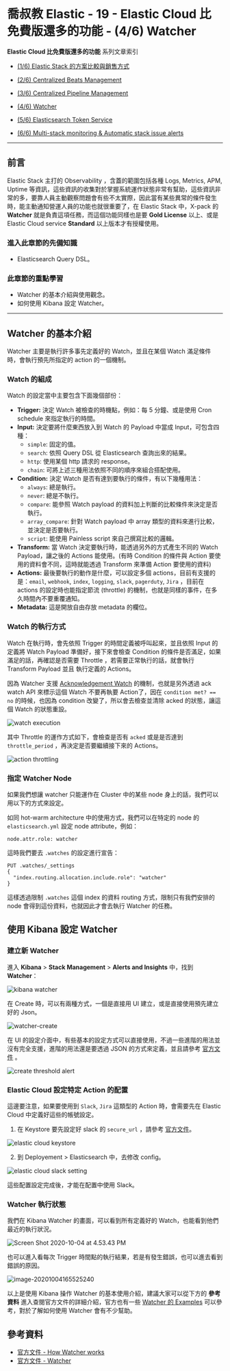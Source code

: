 # 喬叔教 Elastic - 19 - Elastic Cloud 比免費版還多的功能 - (4/6) Watcher

**Elastic Cloud 比免費版還多的功能** 系列文章索引

- [(1/6) Elastic Stack 的方案比較與銷售方式](https://ithelp.ithome.com.tw/articles/10247538)

- [(2/6) Centralized Beats Management](https://ithelp.ithome.com.tw/articles/10248028)

- [(3/6) Centralized Pipeline Management](https://ithelp.ithome.com.tw/articles/10248584)

- [(4/6) Watcher](https://ithelp.ithome.com.tw/articles/10248884)

- [(5/6) Elasticsearch Token Service](https://ithelp.ithome.com.tw/articles/10249181)

- [(6/6) Multi-stack monitoring & Automatic stack issue alerts](https://ithelp.ithome.com.tw/articles/10249630)

---

## 前言

Elastic Stack 主打的 Observability ，含蓋的範圍包括各種 Logs, Metrics, APM, Uptime 等資訊，這些資訊的收集對於掌握系統運作狀態非常有幫助，這些資訊非常的多，要靠人員主動觀察問題會有些不太實際，因此當有某些異常的條件發生時，能主動通知營運人員的功能也就很重要了，在 Elastic Stack 中，X-pack 的 **Watcher** 就是負責這項任務，而這個功能同樣也是要 **Gold License** 以上、或是 Elastic Cloud service **Standard** 以上版本才有授權使用。

### 進入此章節的先備知識

- Elasticsearch Query DSL。

### 此章節的重點學習

- Watcher 的基本介紹與使用觀念。
- 如何使用 Kibana 設定 Watcher。

---

## Watcher 的基本介紹

Watcher 主要是執行許多事先定義好的 Watch，並且在某個 Watch 滿足條件時，會執行預先所指定的 action 的一個機制。

### Watch 的組成

Watch 的設定當中主要包含下面幾個部份：

- **Trigger:** 決定 Watch 被檢查的時機點，例如：每 5 分鐘、或是使用 Cron schedule 來指定執行的時間。
- **Input:** 決定要將什麼東西放入到 Watch 的 Payload 中當成 Input，可包含四種：
  - `simple`: 固定的值。
  - `search`: 依照 Query DSL 從 Elasticsearch 查詢出來的結果。
  - `http`: 使用某個 http 請求的 response。
  - `chain`: 可將上述三種用法依照不同的順序來組合搭配使用。
- **Condition:** 決定 Watch 是否有達到要執行的條件，有以下幾種用法：
  - `always`: 總是執行。
  - `never`: 總是不執行。
  - `compare`: 能參照 Watch payload 的資料加上判斷的比較條件來決定是否執行。
  - `array_compare`: 針對 Watch payload 中 array 類型的資料來進行比較，並決定是否要執行。
  - `script`: 能使用 Painless script 來自己撰寫比較的邏輯。
- **Transform:** 當 Watch 決定要執行時，能透過另外的方式產生不同的 Watch Payload，讓之後的 Actions 能使用。(有時 Condition 的條件與 Action 要使用的資料會不同，這時就能透過 Transform 來準備 Action 要使用的資料)
- **Actions:** 最後要執行的動作是什麼，可以設定多個 actions，目前有支援的是：`email`, `webhook`, `index`, `logging`, `slack`, `pagerduty`, `Jira` ，目前在 actions 的設定時也能指定節流 (throttle) 的機制，也就是同樣的事件，在多久時間內不要重覆通知。
- **Metadata:** 這是開放自由存放 metadata 的欄位。

### Watch 的執行方式

Watch 在執行時，會先依照 Trigger 的時間定義被呼叫起來，並且依照 Input 的定義將 Watch Payload 準備好，接下來會檢查 Condition 的條件是否滿足，如果滿足的話，再確認是否需要 Throttle ，若需要正常執行的話，就會執行 Transform Payload 並且 執行定義的 Actions。

因為 Watcher 支援 [Acknowledgement Watch](https://www.elastic.co/guide/en/elasticsearch/reference/current/actions.html#actions-ack-throttle) 的機制，也就是另外透過 ack watch API 來標示這個 Watch 不要再執要 Action了，因在 `condition met? == no`  的時候，也因為 condition 改變了，所以會去檢查並清除 acked 的狀態，讓這個 Watch 的狀態重設。



![watch execution](https://i.imgur.com/wbMiTQ7.jpg)



其中 Throttle 的運作方式如下，會檢查是否有 `acked` 或是是否達到 `throttle_period` ，再決定是否要繼續接下來的 Actions。



![action throttling](https://i.imgur.com/FQwoOJU.jpg)



### 指定 Watcher Node

如果我們想讓 watcher 只能運作在 Cluster 中的某些 node 身上的話，我們可以用以下的方式來設定。

如同 hot-warm architecture 中的使用方式，我們可以在特定的 node 的 `elasticsearch.yml` 設定 node attribute，例如：

```
node.attr.role: watcher
```

這時我們要去 `.watches` 的設定進行宣告：

```
PUT .watches/_settings
{
  "index.routing.allocation.include.role": "watcher"
}
```

這樣透過限制 `.watches` 這個 index 的資料 routing 方式，限制只有我們安排的 node 會得到這份資料，也就因此才會去執行 Watcher 的任務。



## 使用 Kibana 設定 Watcher

### 建立新 Watcher

進入 **Kibana** > **Stack Management** > **Alerts and Insights** 中，找到 **Watcher**：

![kibana watcher](https://i.imgur.com/0O50tfU.png)

在 Create 時，可以有兩種方式，一個是直接用 UI 建立，或是直接使用預先建立好的 Json。

![watcher-create](https://i.imgur.com/cAk8F08.png)

在 UI 的設定介面中，有些基本的設定方式可以直接使用，不過一些進階的用法並沒有完全支援，進階的用法還是要透過 JSON 的方式來定義，並且請參考 [官方文件](https://www.elastic.co/guide/en/elasticsearch/reference/current/xpack-alerting.html) 。

![create threshold alert](https://i.imgur.com/NHgba1z.png)



### Elastic Cloud 設定特定 Action 的配置

這邊要注意，如果要使用到 `Slack`, `Jira` 這類型的 Action 時，會需要先在 Elastic Cloud 中定義好這些的帳號設定。

1. 在 Keystore 要先設定好 slack 的 `secure_url` ，請參考 [官方文件](https://www.elastic.co/guide/en/elasticsearch/reference/current/actions-slack.html#configuring-slack)。

![elastic cloud keystore](https://i.imgur.com/1oCpYsM.png)

2. 到 Deployement > Elasticsearch 中，去修改 config。

![elastic cloud slack setting](https://i.imgur.com/BRletRD.png)

這些配置設定完成後，才能在配置中使用 Slack。

### Watcher 執行狀態

我們在 Kibana Watcher 的畫面，可以看到所有定義好的 Watch，也能看到他們最近的執行狀況。

![Screen Shot 2020-10-04 at 4.53.43 PM](https://i.imgur.com/6nuOhPP.png)

也可以進入看每次 Trigger 時間點的執行結果，若是有發生錯誤，也可以進去看到錯誤的原因。

![image-20201004165525240](https://i.imgur.com/OhVgTf5.png)

以上是使用 Kibana 操作 Watcher 的基本使用介紹，建議大家可以從下方的 **參考資料** 進入查閱官方文件的詳細介紹，官方也有一些 [Watcher 的 Examples](https://www.elastic.co/guide/en/elasticsearch/reference/current/example-watches.html) 可以參考，對於了解如何使用 Watcher 會有不少幫助。



## 參考資料

- [官方文件 - How Watcher works](https://www.elastic.co/guide/en/elasticsearch/reference/current/how-watcher-works.html)
- [官方文件 - Watcher](https://www.elastic.co/guide/en/kibana/current/watcher-ui.html)